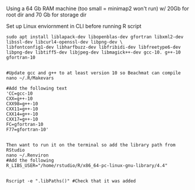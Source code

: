 Using a 64 Gb RAM machine (too small = minimap2 won't run) w/ 20Gb for root dir and 70 Gb for storage dir

Set up Linux enviornment in CLI before running R script


```
sudo apt install liblapack-dev libopenblas-dev gfortran libxml2-dev libssl-dev libcurl4-openssl-dev libpng-dev \
libfontconfig1-dev libharfbuzz-dev libfribidi-dev libfreetype6-dev libpng-dev libtiff5-dev libjpeg-dev libmagick++-dev gcc-10. g++-10 gfortran-10


#Update gcc and g++ to at least version 10 so Beachmat can compile 
nano ~/.R/Makevars

#Add the following text
'CC=gcc-10
CXX=g++-10
CXX98=g++-10
CXX11=g++-10
CXX14=g++-10
CXX17=g++-10
FC=gfortran-10
F77=gfortran-10'


Then want to run it on the terminal so add the library path from RStudio
nano ~/.Renviron
#Add the following
R_LIBS_USER="/home/rstudio/R/x86_64-pc-linux-gnu-library/4.4"


Rscript -e ".libPaths()" #Check that it was added
```
